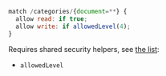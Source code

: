 ```js
match /categories/{document=**} {
  allow read: if true;
  allow write: if allowedLevel(4);
}
```

Requires shared security helpers, see [the list](/guide/security-helpers):
- `allowedLevel`
